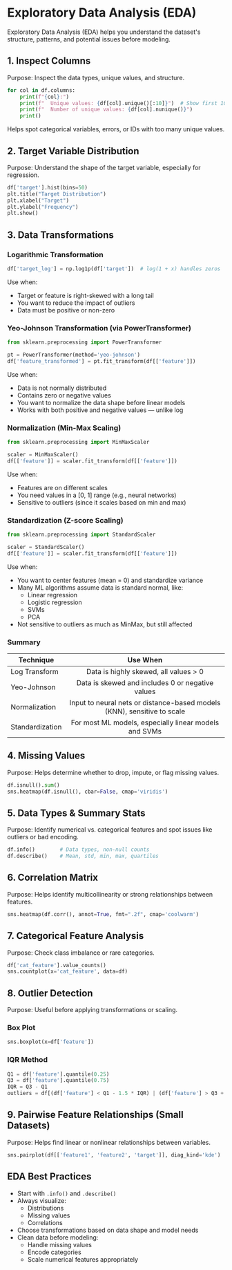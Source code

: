 # Exploratory Data Analysis (EDA)

Exploratory Data Analysis (EDA) helps you understand the dataset's structure, patterns, and potential issues before modeling.

## 1. Inspect Columns

Purpose: Inspect the data types, unique values, and structure.

```python
for col in df.columns:
    print(f"{col}:")
    print(f"  Unique values: {df[col].unique()[:10]}")  # Show first 10
    print(f"  Number of unique values: {df[col].nunique()}")
    print()
```

Helps spot categorical variables, errors, or IDs with too many unique values.

## 2. Target Variable Distribution

Purpose: Understand the shape of the target variable, especially for regression.

```python
df['target'].hist(bins=50)
plt.title("Target Distribution")
plt.xlabel("Target")
plt.ylabel("Frequency")
plt.show()
```

## 3. Data Transformations

### Logarithmic Transformation

```python
df['target_log'] = np.log1p(df['target'])  # log(1 + x) handles zeros
```

Use when:
- Target or feature is right-skewed with a long tail
- You want to reduce the impact of outliers
- Data must be positive or non-zero

### Yeo-Johnson Transformation (via PowerTransformer)

```python
from sklearn.preprocessing import PowerTransformer

pt = PowerTransformer(method='yeo-johnson')
df['feature_transformed'] = pt.fit_transform(df[['feature']])
```

Use when:
- Data is not normally distributed
- Contains zero or negative values
- You want to normalize the data shape before linear models
- Works with both positive and negative values — unlike log

### Normalization (Min-Max Scaling)

```python
from sklearn.preprocessing import MinMaxScaler

scaler = MinMaxScaler()
df[['feature']] = scaler.fit_transform(df[['feature']])
```

Use when:
- Features are on different scales
- You need values in a [0, 1] range (e.g., neural networks)
- Sensitive to outliers (since it scales based on min and max)

### Standardization (Z-score Scaling)

```python
from sklearn.preprocessing import StandardScaler

scaler = StandardScaler()
df[['feature']] = scaler.fit_transform(df[['feature']])
```

Use when:
- You want to center features (mean = 0) and standardize variance
- Many ML algorithms assume data is standard normal, like:
    - Linear regression
    - Logistic regression
    - SVMs
    - PCA
- Not sensitive to outliers as much as MinMax, but still affected

### Summary
| Technique  | Use When |
| ------------- |:-------------:|
| Log Transform      | Data is highly skewed, all values > 0     |
| Yeo-Johnson      | Data is skewed and includes 0 or negative values     |
| Normalization      | Input to neural nets or distance-based models (KNN), sensitive to scale     |
| Standardization      | For most ML models, especially linear models and SVMs     |

## 4. Missing Values

Purpose: Helps determine whether to drop, impute, or flag missing values.

```python
df.isnull().sum()
sns.heatmap(df.isnull(), cbar=False, cmap='viridis')
```

## 5. Data Types & Summary Stats

Purpose: Identify numerical vs. categorical features and spot issues like outliers or bad encoding.

```python
df.info()        # Data types, non-null counts
df.describe()    # Mean, std, min, max, quartiles
```

## 6. Correlation Matrix

Purpose: Helps identify multicollinearity or strong relationships between features.

```python
sns.heatmap(df.corr(), annot=True, fmt=".2f", cmap='coolwarm')
```

## 7. Categorical Feature Analysis

Purpose: Check class imbalance or rare categories.

```python
df['cat_feature'].value_counts()
sns.countplot(x='cat_feature', data=df)
```

## 8. Outlier Detection

Purpose: Useful before applying transformations or scaling.

### Box Plot

```python
sns.boxplot(x=df['feature'])
```

### IQR Method

```python
Q1 = df['feature'].quantile(0.25)
Q3 = df['feature'].quantile(0.75)
IQR = Q3 - Q1
outliers = df[(df['feature'] < Q1 - 1.5 * IQR) | (df['feature'] > Q3 + 1.5 * IQR)]
```

## 9. Pairwise Feature Relationships (Small Datasets)

Purpose: Helps find linear or nonlinear relationships between variables.

```python
sns.pairplot(df[['feature1', 'feature2', 'target']], diag_kind='kde')
```

## EDA Best Practices
- Start with `.info()` and `.describe()`
- Always visualize:
    - Distributions
    - Missing values
    - Correlations
- Choose transformations based on data shape and model needs
- Clean data before modeling:
    - Handle missing values
    - Encode categories
    - Scale numerical features appropriately